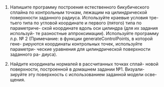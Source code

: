 1. Напишите программу построения естественного бикубического
сплайна по контрольным точкам, лежащим на цилиндрической
поверхности заданного радиуса. Используйте краевые условия тре-
тьего типа по угловой координате и первого (пятого) типа по параметриче-
ской координате вдоль оси цилиндра (для их задания используй-
те разностные аппроксимации). Используйте программу л.р. № 2
(Примечание: в функции generateControlPoints, в которой гене-
рируются координаты контрольных точек, используйте параметри-
ческие уравнения для цилиндрической поверхности заданного ра-
диуса).

2. Найдите координаты нормалей в рассчитанных точках сплай-
новой поверхности, построенной в домашнем задании №1. Визуали-
зируйте эту поверхность с использованием заданной модели осве-
щения.
